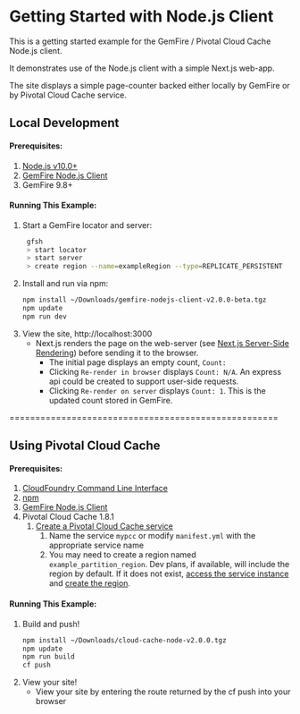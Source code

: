 # Getting Started with Node.js Client
This is a getting started example for the GemFire / Pivotal Cloud Cache Node.js client.

It demonstrates use of the Node.js client with a simple Next.js web-app. 

The site displays a simple page-counter backed either locally by GemFire or by Pivotal Cloud Cache service.

## Local Development 

#### Prerequisites:
1. [Node.js v10.0+](https://nodejs.org/)
1. [GemFire Node.js Client](https://network.pivotal.io/products/pivotal-gemfire/)
1. GemFire 9.8+

#### Running This Example:
1. Start a GemFire locator and server:
     ```bash
      gfsh
      > start locator
      > start server
      > create region --name=exampleRegion --type=REPLICATE_PERSISTENT
   ```
1. Install and run via npm: 
    ```bash
    npm install ~/Downloads/gemfire-nodejs-client-v2.0.0-beta.tgz 
    npm update
    npm run dev
   ```
1. View the site, http://localhost:3000
    - Next.js renders the page on the web-server (see [Next.js Server-Side Rendering](https://nextjs.org/features/server-side-rendering)) before sending it to the browser. 
        - The initial page displays an empty count, `Count: `
        - Clicking `Re-render in browser` displays `Count: N/A`. An express api could be created to support user-side requests.
        - Clicking `Re-render on server` displays `Count: 1`. This is the updated count stored in GemFire.

====================================================

## Using Pivotal Cloud Cache

#### Prerequisites:
1. [CloudFoundry Command Line Interface](https://docs.cloudfoundry.org/cf-cli/)
1. [npm](https://www.npmjs.com/get-npm)
1. [GemFire Node.js Client](https://network.pivotal.io/products/pivotal-gemfire/)
1. Pivotal Cloud Cache 1.8.1
    1. [Create a Pivotal Cloud Cache service](https://docs.pivotal.io/p-cloud-cache/1-4/create-instance.html) 
          1. Name the service `mypcc` or modify `manifest.yml` with the appropriate service name
          1. You may need to create a region named `example_partition_region`. Dev plans, if available, will include the region by default. If it does not exist, [access the service instance](https://docs.pivotal.io/p-cloud-cache/accessing-instance.html) and [create the region](https://docs.pivotal.io/p-cloud-cache/using-pcc.html#create-regions).
        
#### Running This Example:
1. Build and push! 
    ```bash
    npm install ~/Downloads/cloud-cache-node-v2.0.0.tgz
    npm update
    npm run build
    cf push
    ```
1. View your site! 
    - View your site by entering the route returned by the cf push into your browser

